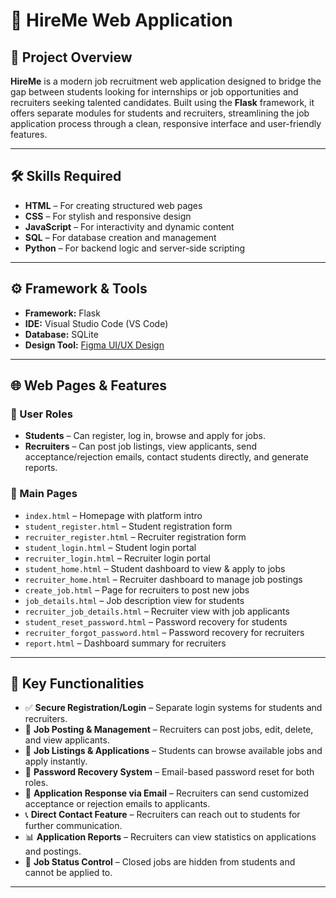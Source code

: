 # 💼 HireMe Web Application

## 🔧 Project Overview

**HireMe** is a modern job recruitment web application designed to bridge the gap between students looking for internships or job opportunities and recruiters seeking talented candidates. Built using the **Flask** framework, it offers separate modules for students and recruiters, streamlining the job application process through a clean, responsive interface and user-friendly features.

---

## 🛠️ Skills Required

- **HTML** – For creating structured web pages  
- **CSS** – For stylish and responsive design  
- **JavaScript** – For interactivity and dynamic content  
- **SQL** – For database creation and management  
- **Python** – For backend logic and server-side scripting  

---

## ⚙️ Framework & Tools

- **Framework:** Flask  
- **IDE:** Visual Studio Code (VS Code)  
- **Database:** SQLite 
- **Design Tool:** [Figma UI/UX Design](https://www.figma.com/proto/N5ub6RfA2mzO9GM0mIq4r3/Untitled?page-id=0%3A1&node-id=1-3&viewport=486%2C333%2C0.08&t=lvDluLLlWyEHI1yt-1&scaling=scale-down-width&content-scaling=fixed&starting-point-node-id=1%3A3)

---

## 🌐 Web Pages & Features

### 👤 User Roles
- **Students** – Can register, log in, browse and apply for jobs.
- **Recruiters** – Can post job listings, view applicants, send acceptance/rejection emails, contact students directly, and generate reports.

### 🧱 Main Pages
- `index.html` – Homepage with platform intro
- `student_register.html` – Student registration form
- `recruiter_register.html` – Recruiter registration form
- `student_login.html` – Student login portal
- `recruiter_login.html` – Recruiter login portal
- `student_home.html` – Student dashboard to view & apply to jobs
- `recruiter_home.html` – Recruiter dashboard to manage job postings
- `create_job.html` – Page for recruiters to post new jobs
- `job_details.html` – Job description view for students
- `recruiter_job_details.html` – Recruiter view with job applicants
- `student_reset_password.html` – Password recovery for students
- `recruiter_forgot_password.html` – Password recovery for recruiters
- `report.html` – Dashboard summary for recruiters

---

## 🧩 Key Functionalities

- ✅ **Secure Registration/Login** – Separate login systems for students and recruiters.
- 📄 **Job Posting & Management** – Recruiters can post jobs, edit, delete, and view applicants.
- 📌 **Job Listings & Applications** – Students can browse available jobs and apply instantly.
- 🔐 **Password Recovery System** – Email-based password reset for both roles.
- 📧 **Application Response via Email** – Recruiters can send customized acceptance or rejection emails to applicants.
- 📞 **Direct Contact Feature** – Recruiters can reach out to students for further communication.
- 📊 **Application Reports** – Recruiters can view statistics on applications and postings.
- 🚫 **Job Status Control** – Closed jobs are hidden from students and cannot be applied to.

---

